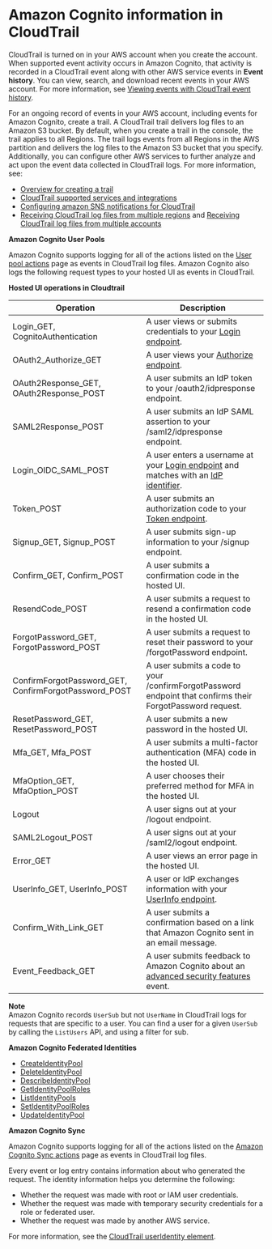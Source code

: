 # Amazon Cognito information in CloudTrail<a name="amazon-cognito-info-in-cloudtrail"></a>

CloudTrail is turned on in your AWS account when you create the account\. When supported event activity occurs in Amazon Cognito, that activity is recorded in a CloudTrail event along with other AWS service events in **Event history**\. You can view, search, and download recent events in your AWS account\. For more information, see [Viewing events with CloudTrail event history](https://docs.aws.amazon.com/awscloudtrail/latest/userguide/view-cloudtrail-events.html)\.

For an ongoing record of events in your AWS account, including events for Amazon Cognito, create a trail\. A CloudTrail trail delivers log files to an Amazon S3 bucket\. By default, when you create a trail in the console, the trail applies to all Regions\. The trail logs events from all Regions in the AWS partition and delivers the log files to the Amazon S3 bucket that you specify\. Additionally, you can configure other AWS services to further analyze and act upon the event data collected in CloudTrail logs\. For more information, see: 
+ [Overview for creating a trail](https://docs.aws.amazon.com/awscloudtrail/latest/userguide/cloudtrail-create-and-update-a-trail.html)
+ [CloudTrail supported services and integrations](https://docs.aws.amazon.com/awscloudtrail/latest/userguide/cloudtrail-aws-service-specific-topics.html#cloudtrail-aws-service-specific-topics-list)
+ [Configuring amazon SNS notifications for CloudTrail](https://docs.aws.amazon.com/awscloudtrail/latest/userguide/getting_notifications_top_level.html)
+ [Receiving CloudTrail log files from multiple regions](https://docs.aws.amazon.com/awscloudtrail/latest/userguide/receive-cloudtrail-log-files-from-multiple-regions.html) and [Receiving CloudTrail log files from multiple accounts](https://docs.aws.amazon.com/awscloudtrail/latest/userguide/cloudtrail-receive-logs-from-multiple-accounts.html)

**Amazon Cognito User Pools**

Amazon Cognito supports logging for all of the actions listed on the [User pool actions](https://docs.aws.amazon.com/cognito-user-identity-pools/latest/APIReference/API_Operations.html) page as events in CloudTrail log files\. Amazon Cognito also logs the following request types to your hosted UI as events in CloudTrail\.


**Hosted UI operations in Cloudtrail**  

| Operation | Description | 
| --- | --- | 
| Login\_GET, CognitoAuthentication | A user views or submits credentials to your [Login endpoint](login-endpoint.md)\. | 
| OAuth2\_Authorize\_GET | A user views your [Authorize endpoint](authorization-endpoint.md)\. | 
| OAuth2Response\_GET, OAuth2Response\_POST | A user submits an IdP token to your /oauth2/idpresponse endpoint\. | 
| SAML2Response\_POST | A user submits an IdP SAML assertion to your /saml2/idpresponse endpoint\. | 
| Login\_OIDC\_SAML\_POST | A user enters a username at your [Login endpoint](login-endpoint.md) and matches with an [IdP identifier](https://docs.aws.amazon.com/cognito/latest/developerguide/cognito-user-pools-integrating-3rd-party-saml-providers.html)\. | 
| Token\_POST | A user submits an authorization code to your [Token endpoint](token-endpoint.md)\. | 
| Signup\_GET, Signup\_POST | A user submits sign\-up information to your /signup endpoint\. | 
| Confirm\_GET, Confirm\_POST | A user submits a confirmation code in the hosted UI\. | 
| ResendCode\_POST | A user submits a request to resend a confirmation code in the hosted UI\. | 
| ForgotPassword\_GET, ForgotPassword\_POST | A user submits a request to reset their password to your /forgotPassword endpoint\. | 
| ConfirmForgotPassword\_GET, ConfirmForgotPassword\_POST | A user submits a code to your /confirmForgotPassword endpoint that confirms their ForgotPassword request\. | 
| ResetPassword\_GET, ResetPassword\_POST | A user submits a new password in the hosted UI\. | 
| Mfa\_GET, Mfa\_POST | A user submits a multi\-factor authentication \(MFA\) code in the hosted UI\. | 
| MfaOption\_GET, MfaOption\_POST | A user chooses their preferred method for MFA in the hosted UI\. | 
| Logout | A user signs out at your /logout endpoint\. | 
| SAML2Logout\_POST | A user signs out at your /saml2/logout endpoint\. | 
| Error\_GET | A user views an error page in the hosted UI\. | 
| UserInfo\_GET, UserInfo\_POST | A user or IdP exchanges information with your [UserInfo endpoint](userinfo-endpoint.md)\. | 
| Confirm\_With\_Link\_GET | A user submits a confirmation based on a link that Amazon Cognito sent in an email message\. | 
| Event\_Feedback\_GET | A user submits feedback to Amazon Cognito about an [advanced security features](https://docs.aws.amazon.com/cognito/latest/developerguide/cognito-user-pool-settings-advanced-security.html) event\. | 

**Note**  
Amazon Cognito records `UserSub` but not `UserName` in CloudTrail logs for requests that are specific to a user\. You can find a user for a given `UserSub` by calling the `ListUsers` API, and using a filter for sub\. 

**Amazon Cognito Federated Identities**
+ [CreateIdentityPool](https://docs.aws.amazon.com/cognitoidentity/latest/APIReference/API_CreateIdentityPool.html)
+ [DeleteIdentityPool](https://docs.aws.amazon.com/cognitoidentity/latest/APIReference/API_DeleteIdentityPool.html)
+ [DescribeIdentityPool](https://docs.aws.amazon.com/cognitoidentity/latest/APIReference/API_DescribeIdentityPool.html)
+ [GetIdentityPoolRoles](https://docs.aws.amazon.com/cognitoidentity/latest/APIReference/API_GetIdentityPoolRoles.html)
+ [ListIdentityPools](https://docs.aws.amazon.com/cognitoidentity/latest/APIReference/API_ListIdentityPools.html)
+ [SetIdentityPoolRoles](https://docs.aws.amazon.com/cognitoidentity/latest/APIReference/API_SetIdentityPoolRoles.html)
+ [UpdateIdentityPool](https://docs.aws.amazon.com/cognitoidentity/latest/APIReference/API_UpdateIdentityPool.html)

**Amazon Cognito Sync**

Amazon Cognito supports logging for all of the actions listed on the [Amazon Cognito Sync actions](https://docs.aws.amazon.com/cognitosync/latest/APIReference/API_Operations.html) page as events in CloudTrail log files\.

Every event or log entry contains information about who generated the request\. The identity information helps you determine the following: 
+ Whether the request was made with root or IAM user credentials\.
+ Whether the request was made with temporary security credentials for a role or federated user\.
+ Whether the request was made by another AWS service\.

For more information, see the [CloudTrail userIdentity element](https://docs.aws.amazon.com/awscloudtrail/latest/userguide/cloudtrail-event-reference-user-identity.html)\.
